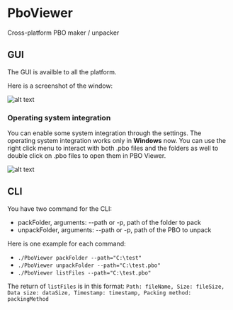 # PboViewer
Cross-platform PBO maker / unpacker

## GUI
The GUI is availble to all the platform.

Here is a screenshot of the window: 

![alt text](https://i.ibb.co/tJVMSpc/Pbo-Viewer-6ea-Ld-Xo-Mze.png)

### Operating system integration
You can enable some system integration through the settings. The operating system integration works only in **Windows** now.
You can use the right click menu to interact with both .pbo files and the folders as well to double click on .pbo files to open them in PBO Viewer.

![alt text](https://i.ibb.co/t3MmsmC/Pbo-Viewer-Mc-Nb-MRXhbx.png)

## CLI
You have two command for the CLI:
- packFolder, arguments: --path or -p, path of the folder to pack
- unpackFolder, arguments: --path or -p, path of the PBO to unpack

Here is one example for each command:
- `./PboViewer packFolder --path="C:\test"`
- `./PboViewer unpackFolder --path="C:\test.pbo"`
- `./PboViewer listFiles --path="C:\test.pbo"`

The return of `listFiles` is in this format: `Path: fileName, Size: fileSize, Data size: dataSize, Timestamp: timestamp, Packing method: packingMethod`

